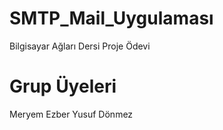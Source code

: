# SMTP_Mail_Uygulaması
Bilgisayar Ağları Dersi Proje Ödevi

# Grup Üyeleri 
Meryem Ezber
Yusuf Dönmez
